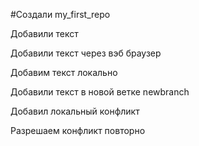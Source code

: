 #Создали my_first_repo

Добавили текст

Добавили текст через вэб браузер

Добавим текст локально

Добавили текст в новой ветке newbranch

Добавил локальный конфликт

Разрешаем конфликт повторно
